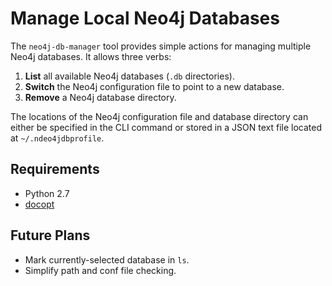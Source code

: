 # Manage Local Neo4j Databases

The `neo4j-db-manager` tool provides simple actions for managing multiple Neo4j databases. It allows three verbs:

1. **List** all available Neo4j databases (`.db` directories).
2. **Switch** the Neo4j configuration file to point to a new database.
3. **Remove** a Neo4j database directory.

The locations of the Neo4j configuration file and database directory can either be specified in the CLI command or stored in a JSON text file located at `~/.ndeo4jdbprofile`.

## Requirements

- Python 2.7
- [docopt](https://github.com/docopt/docopt)

## Future Plans

- Mark currently-selected database in `ls`.
- Simplify path and conf file checking.
